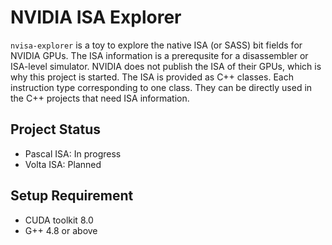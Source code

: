 # NVIDIA ISA Explorer

`nvisa-explorer` is a toy to explore the native ISA (or SASS) bit fields for NVIDIA GPUs. The ISA information is a prerequsite for a disassembler or ISA-level simulator. NVIDIA does not publish the ISA of their GPUs, which is why this project is started. The ISA is provided as C++ classes. Each instruction type corresponding to one class. They can be directly used in the C++ projects that need ISA information.

## Project Status
* Pascal ISA: In progress
* Volta ISA: Planned

## Setup Requirement
* CUDA toolkit 8.0
* G++ 4.8 or above
